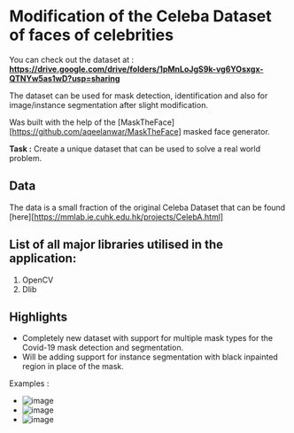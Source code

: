 # Modification of the Celeba Dataset of faces of celebrities

You can check out the dataset at : **https://drive.google.com/drive/folders/1pMnLoJgS9k-vg6YOsxgx-QTNYw5as1wD?usp=sharing**

The dataset can be used for mask detection, identification and also for image/instance segmentation after slight modification.

Was built with the help of the [MaskTheFace][https://github.com/aqeelanwar/MaskTheFace] masked face generator.

**Task :** Create a unique dataset that can be used to solve a real world problem.

## Data

The data is a small fraction of the original Celeba Dataset that can be found [here][https://mmlab.ie.cuhk.edu.hk/projects/CelebA.html]

## List of all major libraries utilised in the application:

1. OpenCV
2. Dlib


## Highlights

  - Completely new dataset with support for multiple mask types for the Covid-19 mask detection and segmentation.
  - Will be adding support for instance segmentation with black inpainted region in place of the mask.

Examples : 

 - ![image](https://user-images.githubusercontent.com/43791878/137533762-b3bc59d5-e1cb-451f-94ff-73d908f9419a.png)
 - ![image](https://user-images.githubusercontent.com/43791878/137533888-12e8c985-9804-409a-a692-acd4f4901930.png)
 - ![image](https://user-images.githubusercontent.com/43791878/137533945-5e1f1742-3b4d-4efa-b9c8-075dfe936f94.png)

